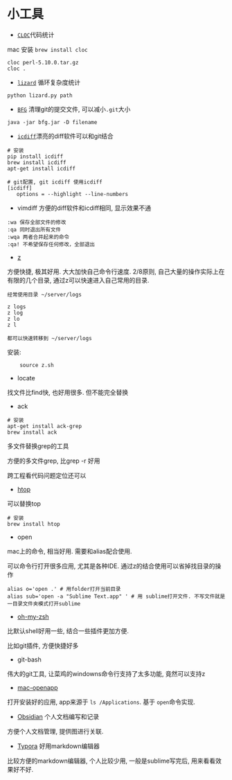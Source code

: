# 小工具

* [`CLOC`](http://cloc.sourceforge.net/)代码统计

mac 安装 `brew install cloc`

```
cloc perl-5.10.0.tar.gz
cloc .
```

* [`lizard`](https://github.com/terryyin/lizard) 循环复杂度统计

```
python lizard.py path
```

* [`BFG`](https://github.com/rtyley/bfg-repo-cleaner) 清理git的提交文件, 可以减小`.git`大小

```
java -jar bfg.jar -D filename
```

* [`icdiff`](https://github.com/jeffkaufman/icdiff)漂亮的diff软件可以和git结合

```
# 安装
pip install icdiff
brew install icdiff
apt-get install icdiff

# git配置, git icdiff 使用icdiff
[icdiff]
   options = --highlight --line-numbers
```

* vimdiff 方便的diff软件和icdiff相同, 显示效果不通

```
:wa 保存全部文件的修改
:qa 同时退出所有文件
:wqa 两者合并起来的命令
:qa! 不希望保存任何修改，全部退出
```

* [z](https://github.com/rupa/z)

方便快捷, 极其好用. 大大加快自己命令行速度. 2/8原则, 自己大量的操作实际上在有限的几个目录, 通过z可以快速进入自己常用的目录.

```
经常使用目录 ~/server/logs

z logs
z log
z lo
z l

都可以快速转移到 ~/server/logs
```

安装:
```
    source z.sh
```

* locate

找文件比find快, 也好用很多. 但不能完全替换

* ack

```
# 安装
apt-get install ack-grep
brew install ack
```

多文件替换grep的工具

方便的多文件grep, 比grep -r 好用

跨工程看代码问题定位还可以

* [htop](https://htop.dev/)

可以替换top

```
# 安装
brew install htop
```

* open

mac上的命令, 相当好用. 需要和alias配合使用.

可以命令行打开很多应用, 尤其是各种IDE. 通过z的结合使用可以省掉找目录的操作

```
alias o='open .' # 用folder打开当前目录
alias sub='open -a "Sublime Text.app" ' # 用 sublime打开文件. 不写文件就是一目录文件夹模式打开sublime
```

* [oh-my-zsh](https://ohmyz.sh/)

比默认shell好用一些, 结合一些插件更加方便.

比如git插件, 方便快捷好多

* git-bash

伟大的git工具, 让菜鸡的windowns命令行支持了太多功能, 竟然可以支持z

* [mac-openapp](https://github.com/zoroqi/dotfiles/blob/master/mac-openapp.sh)

打开安装好的应用, app来源于 `ls /Applications`. 基于 `open`命令实现.

* [Obsidian](https://obsidian.md/) 个人文档编写和记录

方便个人文档管理, 提供图进行关联.

* [Typora](https://www.typora.io/) 好用markdown编辑器

比较方便的markdown编辑器, 个人比较少用, 一般是sublime写完后, 用来看看效果好不好.
